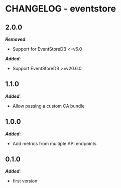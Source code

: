 # CHANGELOG - eventstore

## 2.0.0

***Removed***: 

* Support for EventStoreDB <=v5.0 

***Added***: 

* Support EventStoreDB >=v20.6.0

## 1.1.0

***Added***: 

* Allow passing a custom CA bundle

## 1.0.0

***Added***: 

* Add metrics from multiple API endpoints

## 0.1.0

***Added***: 

* first version
